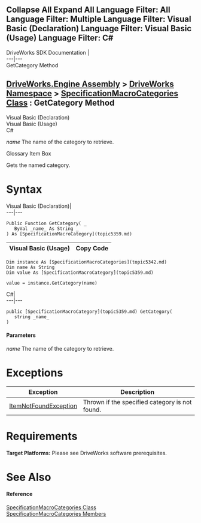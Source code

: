Collapse All Expand All Language Filter: All  Language Filter: Multiple  Language Filter: Visual Basic (Declaration) Language Filter: Visual Basic (Usage) Language Filter: C#  
---  
DriveWorks SDK Documentation  |   
---|---  
GetCategory Method   
  
[DriveWorks.Engine Assembly](topic2156.md) > [DriveWorks Namespace](topic2159.md) > [SpecificationMacroCategories Class](topic5342.md) : GetCategory Method  
---  
  
Visual Basic (Declaration)    
Visual Basic (Usage)    
C# 

_name_
    The name of the category to retrieve.

Glossary Item Box

Gets the named category. 

# Syntax

Visual Basic (Declaration)|   
---|---  
      
    
    Public Function GetCategory( _
       ByVal _name_ As String _
    ) As [SpecificationMacroCategory](topic5359.md)  
  
Visual Basic (Usage)| Copy Code  
---|---  
      
    
    Dim instance As [SpecificationMacroCategories](topic5342.md)
    Dim name As String
    Dim value As [SpecificationMacroCategory](topic5359.md)
     
    value = instance.GetCategory(name)  
  
C#|   
---|---  
      
    
    public [SpecificationMacroCategory](topic5359.md) GetCategory( 
       string _name_
    )  
  
#### Parameters

 _name_
    The name of the category to retrieve.

# Exceptions

Exception| Description  
---|---  
[ItemNotFoundException](topic3571.md)| Thrown if the specified category is not found.  
  
# Requirements

**Target Platforms:** Please see DriveWorks software prerequisites.

# See Also

#### Reference

[SpecificationMacroCategories Class](topic5342.md)   
[SpecificationMacroCategories Members](topic5343.md)


